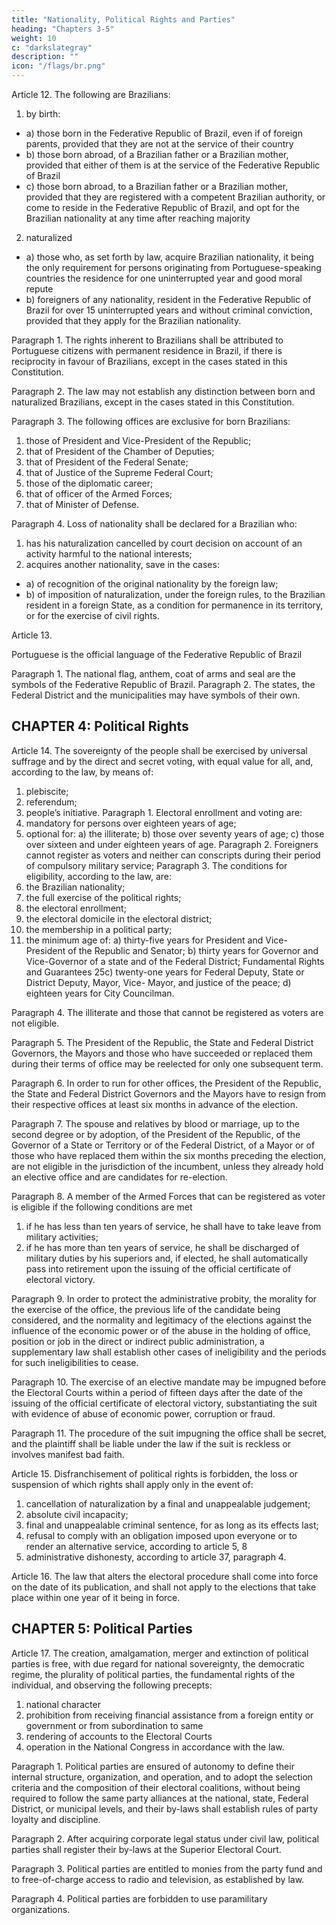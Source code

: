```yaml
---
title: "Nationality, Political Rights and Parties"
heading: "Chapters 3-5"
weight: 10
c: "darkslategray"
description: ""
icon: "/flags/br.png"
---
```



Article 12. The following are Brazilians: 

1. by birth:
- a) those born in the Federative Republic of Brazil, even if of foreign parents, provided that they are not at the service of their country
- b) those born abroad, of a Brazilian father or a Brazilian mother, provided that either of them is at the service of the Federative Republic of Brazil
- c) those born abroad, to a Brazilian father or a Brazilian mother, provided that they are registered with a competent Brazilian authority, or come to reside in the Federative Republic of Brazil, and opt for the Brazilian nationality at any time after reaching majority
2.  naturalized
- a) those who, as set forth by law, acquire Brazilian nationality, it being the only requirement for persons originating from Portuguese-speaking countries the residence for one uninterrupted year and good moral repute
- b) foreigners of any nationality, resident in the Federative Republic of Brazil for over 15 uninterrupted years and without criminal conviction, provided that they apply for the Brazilian nationality.

Paragraph 1. The rights inherent to Brazilians shall be attributed to Portuguese citizens with permanent residence in Brazil, if there is reciprocity in favour of Brazilians, except in the cases stated in this Constitution.

Paragraph 2. The law may not establish any distinction between born and naturalized Brazilians, except in the cases stated in this Constitution.

Paragraph 3. The following offices are exclusive for born Brazilians:
1. those of President and Vice-President of the Republic;
2.  that of President of the Chamber of Deputies;
3.   that of President of the Federal Senate;
4. that of Justice of the Supreme Federal Court;
5. those of the diplomatic career;
6.  that of officer of the Armed Forces;
7.   that of Minister of Defense.

Paragraph 4. Loss of nationality shall be declared for a Brazilian who:
1. has his naturalization cancelled by court decision on account of an activity
harmful to the national interests;
2.  acquires another nationality, save in the cases:
- a) of recognition of the original nationality by the foreign law;
- b) of imposition of naturalization, under the foreign rules, to the Brazilian resident in a foreign State, as a condition for permanence in its territory, or for the exercise of civil rights.

Article 13.

Portuguese is the official language of the Federative Republic of Brazil

Paragraph 1. The national flag, anthem, coat of arms and seal are the symbols of
the Federative Republic of Brazil.
Paragraph 2. The states, the Federal District and the municipalities may have
symbols of their own.


## CHAPTER 4: Political Rights

Article 14.  The sovereignty of the people shall be exercised by universal suffrage
and by the direct and secret voting, with equal value for all, and, according to the law,
by means of:

1. plebiscite;
2.  referendum;
3.   people’s initiative.
Paragraph 1. Electoral enrollment and voting are:
1. mandatory for persons over eighteen years of age;
2.  optional for:
a) the illiterate;
b) those over seventy years of age;
c) those over sixteen and under eighteen years of age.
Paragraph 2. Foreigners cannot register as voters and neither can conscripts during
their period of compulsory military service;
Paragraph 3. The conditions for eligibility, according to the law, are:
1. the Brazilian nationality;
2.  the full exercise of the political rights;
3.   the electoral enrollment;
4. the electoral domicile in the electoral district;
5. the membership in a political party;
6.  the minimum age of:
a) thirty-five years for President and Vice-President of the Republic and
Senator;
b) thirty years for Governor and Vice-Governor of a state and of the Federal
District;
Fundamental Rights and Guarantees
25c) twenty-one years for Federal Deputy, State or District Deputy, Mayor, Vice-
Mayor, and justice of the peace;
d) eighteen years for City Councilman.

Paragraph 4. The illiterate and those that cannot be registered as voters are not eligible.

Paragraph 5. The President of the Republic, the State and Federal District Governors, the Mayors and those who have succeeded or replaced them during their terms of office may be reelected for only one subsequent term.

Paragraph 6. In order to run for other offices, the President of the Republic, the State and Federal District Governors and the Mayors have to resign from their respective offices at least six months in advance of the election.

Paragraph 7. The spouse and relatives by blood or marriage, up to the second degree or by adoption, of the President of the Republic, of the Governor of a State or Territory or of the Federal District, of a Mayor or of those who have replaced them within the six months preceding the election, are not eligible in the jurisdiction of the incumbent, unless they already hold an elective office and are candidates for re-election.

Paragraph 8. A member of the Armed Forces that can be registered as voter is eligible if the following conditions are met

1. if he has less than ten years of service, he shall have to take leave from military activities;
2. if he has more than ten years of service, he shall be discharged of military duties by his superiors and, if elected, he shall automatically pass into retirement upon the issuing of the official certificate of electoral victory.

Paragraph 9. In order to protect the administrative probity, the morality for the exercise of the office, the previous life of the candidate being considered, and the normality and legitimacy of the elections against the influence of the economic power or of the abuse in the holding of office, position or job in the direct or indirect public administration, a supplementary law shall establish other cases of ineligibility and the periods for such ineligibilities to cease.

Paragraph 10. The exercise of an elective mandate may be impugned before the Electoral Courts within a period of fifteen days after the date of the issuing of the official certificate of electoral victory, substantiating the suit with evidence of abuse of economic power, corruption or fraud.

Paragraph 11. The procedure of the suit impugning the office shall be secret, and the plaintiff shall be liable under the law if the suit is reckless or involves manifest bad faith.

Article 15.  Disfranchisement of political rights is forbidden, the loss or suspension
of which rights shall apply only in the event of:

1. cancellation of naturalization by a final and unappealable judgement;
2. absolute civil incapacity;
3. final and unappealable criminal sentence, for as long as its effects last;
4. refusal to comply with an obligation imposed upon everyone or to render an alternative service, according to article 5, 8
5. administrative dishonesty, according to article 37, paragraph 4.

Article 16.  The law that alters the electoral procedure shall come into force on the
date of its publication, and shall not apply to the elections that take place within one
year of it being in force.


## CHAPTER 5: Political Parties

Article 17.  The creation, amalgamation, merger and extinction of political parties is
free, with due regard for national sovereignty, the democratic regime, the plurality of
political parties, the fundamental rights of the individual, and observing the following
precepts:
1. national character
2. prohibition from receiving financial assistance from a foreign entity or government or from subordination to same
3. rendering of accounts to the Electoral Courts
4. operation in the National Congress in accordance with the law.
 
Paragraph 1. Political parties are ensured of autonomy to define their internal structure, organization, and operation, and to adopt the selection criteria and the composition of their electoral coalitions, without being required to follow the same party alliances at the national, state, Federal District, or municipal levels, and their by-laws shall establish rules of party loyalty and discipline.

Paragraph 2. After acquiring corporate legal status under civil law, political parties shall register their by-laws at the Superior Electoral Court. 

Paragraph 3. Political parties are entitled to monies from the party fund and to free-of-charge access to radio and television, as established by law.

Paragraph 4. Political parties are forbidden to use paramilitary organizations.


